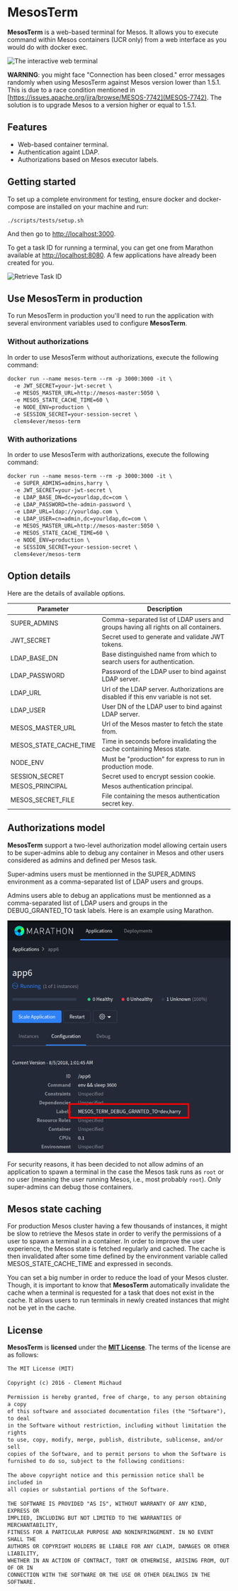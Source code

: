 # MesosTerm

**MesosTerm** is a web-based terminal for Mesos. It allows you to execute command
within Mesos containers (UCR only) from a web interface as you would do with
docker exec.

![The interactive web terminal](doc/images/mesos-term.png?raw=true "MesosTerm")

**WARNING**: you might face "Connection has been closed." error messages randomly
when using MesosTerm against Mesos version lower than 1.5.1. This is due to a
race condition mentioned in
[https://issues.apache.org/jira/browse/MESOS-7742](MESOS-7742).
The solution is to upgrade Mesos to a version higher or equal to 1.5.1.

## Features

* Web-based container terminal.
* Authentication againt LDAP.
* Authorizations based on Mesos executor labels.

## Getting started

To set up a complete environment for testing, ensure docker and docker-compose
are installed on your machine and run:

```
./scripts/tests/setup.sh
```

And then go to [http://localhost:3000](http://localhost:3000).

To get a task ID for running a terminal, you can get one from Marathon
available at [http://localhost:8080](http://localhost:8080). A few
applications have already been created for you.

![Retrieve Task ID](doc/images/task-id.png?raw=true "TaskID")

## Use MesosTerm in production

To run MesosTerm in production you'll need to run the application
with several environment variables used to configure **MesosTerm**.

### Without authorizations

In order to use MesosTerm without authorizations, execute the following
command:

```
docker run --name mesos-term --rm -p 3000:3000 -it \
  -e JWT_SECRET=your-jwt-secret \
  -e MESOS_MASTER_URL=http://mesos-master:5050 \
  -e MESOS_STATE_CACHE_TIME=60 \
  -e NODE_ENV=production \
  -e SESSION_SECRET=your-session-secret \
  clems4ever/mesos-term
```

### With authorizations

In order to use MesosTerm with authorizations, execute the following
command:

```
docker run --name mesos-term --rm -p 3000:3000 -it \
  -e SUPER_ADMINS=admins,harry \
  -e JWT_SECRET=your-jwt-secret \
  -e LDAP_BASE_DN=dc=yourldap,dc=com \
  -e LDAP_PASSWORD=the-admin-password \
  -e LDAP_URL=ldap://yourldap.com \
  -e LDAP_USER=cn=admin,dc=yourldap,dc=com \
  -e MESOS_MASTER_URL=http://mesos-master:5050 \
  -e MESOS_STATE_CACHE_TIME=60 \
  -e NODE_ENV=production \
  -e SESSION_SECRET=your-session-secret \
  clems4ever/mesos-term
```

## Option details

Here are the details of available options.

| Parameter                 | Description                                                                              |
|---------------------------|------------------------------------------------------------------------------------------|
| SUPER\_ADMINS             | Comma-separated list of LDAP users and groups having all rights on all containers.       |
| JWT\_SECRET               | Secret used to generate and validate JWT tokens.                                         |
| LDAP\_BASE\_DN            | Base distinguished name from which to search users for authentication.                   |
| LDAP\_PASSWORD            | Password of the LDAP user to bind against LDAP server.                                   |
| LDAP\_URL                 | Url of the LDAP server. Authorizations are disabled if this env variable is not set.     |
| LDAP\_USER                | User DN of the LDAP user to bind against LDAP server.                                    |
| MESOS\_MASTER\_URL        | Url of the Mesos master to fetch the state from.                                         |
| MESOS\_STATE\_CACHE\_TIME | Time in seconds before invalidating the cache containing Mesos state.                    |
| NODE\_ENV                 | Must be "production" for express to run in production mode.                              |
| SESSION\_SECRET           | Secret used to encrypt session cookie.                                                   |
| MESOS\_PRINCIPAL          | Mesos authentication principal.                                                          |
| MESOS\_SECRET\_FILE       | File containing the mesos authentication secret key.                                     |

## Authorizations model

**MesosTerm** support a two-level authorization model allowing certain users
to be super-admins able to debug any container in Mesos and other users
considered as admins and defined per Mesos task.

Super-admins users must be mentionned in the SUPER\_ADMINS environment
as a comma-separated list of LDAP users and groups.

Admins users able to debug an applications must be mentionned as a comma-separated
list of LDAP users and groups in the DEBUG\_GRANTED\_TO task labels. Here is an
example using Marathon.

![authorized users](doc/images/authorizations.png?raw=true "Authorizations")

For security reasons, it has been decided to not allow admins of an application
to spawn a terminal in the case the Mesos task runs as `root` or no user
(meaning the user running Mesos, i.e., most probably `root`). Only super-admins
can debug those containers.

## Mesos state caching

For production Mesos cluster having a few thousands of instances, it might be
slow to retrieve the Mesos state in order to verify the permissions of a user
to spawn a terminal in a container. In order to improve the user experience,
the Mesos state is fetched regularly and cached. The cache is then invalidated
after some time defined by the environment variable called
MESOS\_STATE\_CACHE\_TIME and expressed in seconds.

You can set a big number in order to reduce the load of your Mesos cluster.
Though, it is important to know that **MesosTerm** automatically invalidate
the cache when a terminal is requested for a task that does not exist in
the cache. It allows users to run terminals in newly created instances that
might not be yet in the cache.

## License
**MesosTerm** is **licensed** under the **[MIT License]**. The terms of the license are as follows:

    The MIT License (MIT)

    Copyright (c) 2016 - Clement Michaud

    Permission is hereby granted, free of charge, to any person obtaining a copy
    of this software and associated documentation files (the "Software"), to deal
    in the Software without restriction, including without limitation the rights
    to use, copy, modify, merge, publish, distribute, sublicense, and/or sell
    copies of the Software, and to permit persons to whom the Software is
    furnished to do so, subject to the following conditions:

    The above copyright notice and this permission notice shall be included in
    all copies or substantial portions of the Software.

    THE SOFTWARE IS PROVIDED "AS IS", WITHOUT WARRANTY OF ANY KIND, EXPRESS OR
    IMPLIED, INCLUDING BUT NOT LIMITED TO THE WARRANTIES OF MERCHANTABILITY,
    FITNESS FOR A PARTICULAR PURPOSE AND NONINFRINGEMENT. IN NO EVENT SHALL THE
    AUTHORS OR COPYRIGHT HOLDERS BE LIABLE FOR ANY CLAIM, DAMAGES OR OTHER LIABILITY,
    WHETHER IN AN ACTION OF CONTRACT, TORT OR OTHERWISE, ARISING FROM, OUT OF OR IN
    CONNECTION WITH THE SOFTWARE OR THE USE OR OTHER DEALINGS IN THE SOFTWARE.

[MIT License]: https://opensource.org/licenses/MIT
